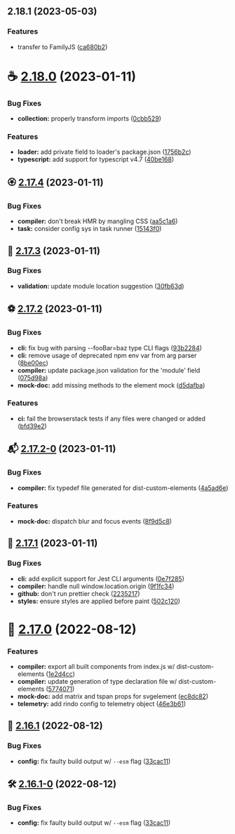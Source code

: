 ## 2.18.1 (2023-05-03)


### Features

* transfer to FamilyJS ([ca680b2](https://github.com/familyjs/rindo/commit/ca680b245ccf651c8284b7f106530040734e878a))



# ☕️ [2.18.0](https://github.com/familyjs/rindo/compare/v2.17.4...v2.18.0) (2023-01-11)


### Bug Fixes

* **collection:** properly transform imports ([0cbb529](https://github.com/familyjs/rindo/commit/0cbb529ab9b5e2c081bd36a7b8efafe4ab0f6206))


### Features

* **loader:** add private field to loader's package.json ([1756b2c](https://github.com/familyjs/rindo/commit/1756b2cd9840bde5063c807b6e90779862319ce4))
* **typescript:** add support for typescript v4.7 ([40be168](https://github.com/familyjs/rindo/commit/40be1682be6aae0f5e7a0634a14d0f4ed7fb4c4b))



## 🏵 [2.17.4](https://github.com/familyjs/rindo/compare/v2.17.3...v2.17.4) (2023-01-11)


### Bug Fixes

* **compiler:** don't break HMR by mangling CSS ([aa5c1a6](https://github.com/familyjs/rindo/commit/aa5c1a6041f9e328e131cc5872fb8be2a9e64b45))
* **task:** consider config sys in task runner ([15143f0](https://github.com/familyjs/rindo/commit/15143f03e75e50c543561ea7f2a66d5093f822f0))



## 🌱 [2.17.3](https://github.com/familyjs/rindo/compare/v2.17.2...v2.17.3) (2023-01-11)


### Bug Fixes

* **validation:** update module location suggestion ([30fb63d](https://github.com/familyjs/rindo/commit/30fb63dc424e9e0e5c208c85688fc029f5a6f6c2))



## ⚽️ [2.17.2](https://github.com/familyjs/rindo/compare/v2.17.2-0...v2.17.2) (2023-01-11)


### Bug Fixes

* **cli:** fix bug with parsing --fooBar=baz type CLI flags ([93b2284](https://github.com/familyjs/rindo/commit/93b22840e03ed6219ef63ec9e62dc5a0b93b5448))
* **cli:** remove usage of deprecated npm env var from arg parser ([8be00ec](https://github.com/familyjs/rindo/commit/8be00ec7e39e582494b576eda597d452c0956153))
* **compiler:** update package.json validation for the 'module' field ([075d98a](https://github.com/familyjs/rindo/commit/075d98ada89439d08bf226a53f1a12dae4d2ef32))
* **mock-doc:** add missing methods to the element mock ([d5dafba](https://github.com/familyjs/rindo/commit/d5dafba7ea887ed286b057442a49bb62022228fd))


### Features

* **ci:** fail the browserstack tests if any files were changed or added ([bfd39e2](https://github.com/familyjs/rindo/commit/bfd39e29cc103e94788545d805a4bdfe77212ff6))



## 📬 [2.17.2-0](https://github.com/familyjs/rindo/compare/v2.17.1...v2.17.2-0) (2023-01-11)


### Bug Fixes

* **compiler:** fix typedef file generated for dist-custom-elements ([4a5ad6e](https://github.com/familyjs/rindo/commit/4a5ad6eae475ab8bec910cbf6a2591a70436c607))


### Features

* **mock-doc:** dispatch blur and focus events ([8f9d5c8](https://github.com/familyjs/rindo/commit/8f9d5c8b34be0b210cb3e96145112d372ef1db00))



## 🍏 [2.17.1](https://github.com/familyjs/rindo/compare/v2.17.0...v2.17.1) (2023-01-11)


### Bug Fixes

* **cli:** add explicit support for Jest CLI arguments ([0e7f285](https://github.com/familyjs/rindo/commit/0e7f285f56ff59f997642b9d4abdc92f57098e51))
* **compiler:** handle null window.location.origin ([9f1fc34](https://github.com/familyjs/rindo/commit/9f1fc34a00265f6ad5f156b3d6b5a52b02c45fa6))
* **github:** don't run prettier check ([2235217](https://github.com/familyjs/rindo/commit/22352177ce854eb1829cb1b1e320e8e5775b0257))
* **styles:** ensure styles are applied before paint ([502c120](https://github.com/familyjs/rindo/commit/502c1201f6c1628d2c5d75d6e27f77046c8b7650))



# 🏉 [2.17.0](https://github.com/familyjs/rindo/compare/v2.16.1...v2.17.0) (2022-08-12)


### Features

* **compiler:** export all built components from index.js w/ dist-custom-elements ([1e2d4cc](https://github.com/familyjs/rindo/commit/1e2d4cc74fe49f6fff89d99e66d4cdc0e9bdd47e))
* **compiler:** update generation of type declaration file w/ dist-custom-elements ([5774071](https://github.com/familyjs/rindo/commit/5774071df9529ed77695ea20266312b558c1446b))
* **mock-doc:** add matrix and tspan props for svgelement ([ec8dc82](https://github.com/familyjs/rindo/commit/ec8dc82c221b97d07101594bae73a74ee133c71a))
* **telemetry:** add rindo config to telemetry object ([46e3b61](https://github.com/familyjs/rindo/commit/46e3b6103314e0d854eca542505ca5cedc980789))



## 🚐 [2.16.1](https://github.com/familyjs/rindo/compare/v2.16.1-0...v2.16.1) (2022-08-12)


### Bug Fixes

* **config:** fix faulty build output w/ `--esm` flag ([33cac11](https://github.com/familyjs/rindo/commit/33cac113cab91ecf51f7c173153a482ec4a8350e))



## 🛠 [2.16.1-0](https://github.com/familyjs/rindo/compare/v2.16.0...v2.16.1-0) (2022-08-12)


### Bug Fixes

* **config:** fix faulty build output w/ `--esm` flag ([33cac11](https://github.com/familyjs/rindo/commit/33cac113cab91ecf51f7c173153a482ec4a8350e))



